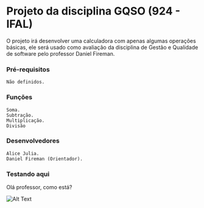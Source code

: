 # Projeto da disciplina GQSO (924 - IFAL)

O projeto irá desenvolver uma calculadora com apenas algumas operações básicas, ele será usado como avaliação da disciplina de Gestão e Qualidade de software pelo professor Daniel Fireman.

### Pré-requisitos
```
Não definidos.
```
### Funções
```
Soma.
Subtração.
Multiplicação.
Divisão
```

### Desenvolvedores
```
Alice Julia.
Daniel Fireman (Orientador).
```

### Testando aqui

Olá professor, como está?

![Alt Text](https://media.giphy.com/media/vFKqnCdLPNOKc/giphy.gif)    
